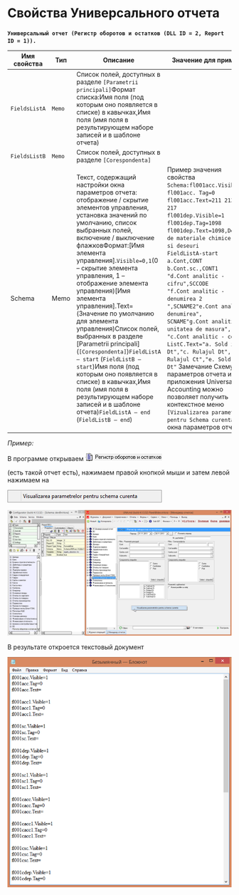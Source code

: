 # Свойства Универсального отчета

 **`Универсальный отчет (Регистр оборотов и остатков (DLL ID = 2, Report ID = 1)).`**

| **Имя свойства** | **Тип** | **Описание** | **Значение для примера** |
| --- | --- | --- | --- |
| `FieldsListA` | `Memo` | Список полей, доступных в разделе `[Parametrii principali]`Формат списка:Имя поля \(под которым оно появляется в списке\) в кавычках,Имя поля \(имя поля в результирующем наборе записей и в шаблоне отчета\) |  |
| `FieldsListB` | `Memo` | Список полей, доступных в разделе `[Corespondenta]` |  |
| Schema | Memo | Текст, содержащий настройки окна параметров отчета: отображение / скрытие элементов управления, установка значений по умолчанию, список выбранных полей, включение / выключение флажковФормат:\[Имя элемента управления\].`Visible=0,1`\(0 – скрытие элемента управления, 1 –отображение элемента управления\)\[Имя элемента управления\].Text= \(Значение по умолчанию для элемента управления\)Список полей, выбранных в разделе \[Parametrii principali\] \(`[Corespondenta]`\)`FieldListA – start`      \(`FieldListB – start`\)Имя поля \(под которым оно появляется в списке\) в кавычках,Имя поля \(имя поля в результирующем наборе записей и в шаблоне отчета\)`FieldListA – end`    \(`FieldListB – end`\)                                                                                                                                         | Пример значения свойства                                        `Schema:fl001acc.Visible=1                                                                            fl001acc. Tag=0                                                                              fl001acc.Text=211 213 921 217                                                    fl001dep.Visible=1                                                                         fl001dep.Tag=1098                                                                 fl001dep.Text=1098,Depozit de materiale chimice, fire si deseuri                                                                                                  FieldListA-start                                                                                           a.Cont,CONT                                                                                          b.Cont.sc.,CONT1                                                                                                "d.Cont analitic - cifru",SCCODE                                                                        "f.Cont analitic - denumirea 2                                                         ",SCNAME2"e.Cont analitic-denumirea",                                          SCNAME"g.Cont analitic - unitatea de masura", SCUM                                           "c.Cont analitic - cod",SC                                                                         ListC.Text="a. Sold init Dt","c. Rulajul Dt","d. Rulajul Ct","e. Sold final Dt"`                      Замечание                                                                                                            Схему окна параметров отчета из приложения Universal Accounting можно позволяет получить  контекстное меню `[Vizualizarea parametrelor pentru Schema curenta]` окна параметров отчета. |



 _Пример:_

 В программе открываем ![N](https://github.com/prbsoft/wiki/blob/master/src/%D0%A0%D0%B5%D0%B3%D0%B8%D1%81%D1%82%D1%80%20%D0%BE%D0%B1%D0%BE%D1%80%D0%BE%D1%82%D0%BE%D0%B2%20%D0%B8%20%D0%BE%D1%81%D1%82%D0%B0%D1%82%D0%BA%D0%BE%D0%B2.png?raw=true)

 \(есть такой отчет есть\), нажимаем правой кнопкой мыши и затем левой нажимаем на

![](../../../.gitbook/assets/2.png)

![](../../../.gitbook/assets/1.png)

 В результате откроется текстовый документ

![](../../../.gitbook/assets/3%20%281%29.png)

